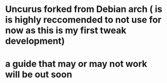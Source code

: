 # Uncurus forked from Debian arch ( is is highly reccomended to not use for now as this is my first tweak development)
# a guide that may or may not work will be out soon
